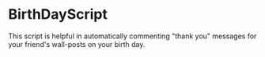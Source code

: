 BirthDayScript
==============

This script is helpful in automatically commenting "thank you" messages for your friend's wall-posts on your birth day. 
